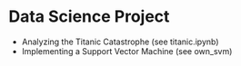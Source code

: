 # Data Science Project
- Analyzing the Titanic Catastrophe (see titanic.ipynb)
- Implementing a Support Vector Machine (see own_svm)
